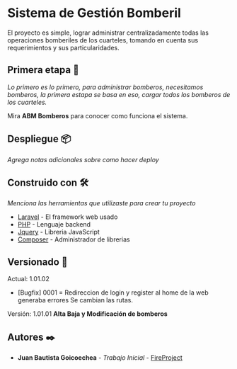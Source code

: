 # Sistema de Gestión Bomberil

El proyecto es simple, lograr administrar centralizadamente todas las operaciones bomberiles de los cuarteles, tomando en cuenta sus requerimientos y sus particularidades. 

## Primera etapa 🚀

_Lo primero es lo primero, para administrar bomberos, necesitamos bomberos, la primera estapa se basa en eso, cargar todos los bomberos de los cuarteles._

Mira **ABM Bomberos** para conocer como funciona el sistema.

## Despliegue 📦

_Agrega notas adicionales sobre como hacer deploy_

## Construido con 🛠️

_Menciona las herramientas que utilizaste para crear tu proyecto_

* [Laravel](http://www.dropwizard.io/1.0.2/docs/) - El framework web usado
* [PHP](https://maven.apache.org/) - Lenguaje backend
* [Jquery](https://rometools.github.io/rome/) - Libreria JavaScript
* [Composer](https://rometools.github.io/rome/) - Administrador de librerias


## Versionado 📌
Actual: 1.01.02
* [Bugfix] 0001 = Redireccion de login y register al home de la web generaba errores
           Se cambian las rutas.

Versión: 1.01.01
  **Alta Baja y Modificación de bomberos**

## Autores ✒️

* **Juan Bautista Goicoechea** - *Trabajo Inicial* - [FireProject](https://fireproject.com.ar)
